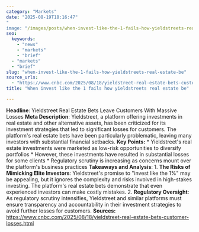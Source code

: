 ```yaml
---
category: "Markets"
date: "2025-08-19T18:16:47"
"
image: "/images/posts/when-invest-like-the-1-fails-how-yieldstreets-real-estate-be.jpeg"
seo:
  keywords:
    - "news"
    - "markets"
    - "brief"
  - "markets"
  - "brief"
slug: "when-invest-like-the-1-fails-how-yieldstreets-real-estate-be"
source_urls:
  - "https://www.cnbc.com/2025/08/18/yieldstreet-real-estate-bets-customer-losses.html"
title: "When invest like the 1 fails how yieldstreets real estate be"

---
```


**Headline**: Yieldstreet Real Estate Bets Leave Customers With Massive Losses  **Meta Description**: Yieldstreet, a platform offering investments in real estate and other alternative assets, has been criticized for its investment strategies that led to significant losses for customers. The platform's real estate bets have been particularly problematic, leaving many investors with substantial financial setbacks.  **Key Points:**  * Yieldstreet's real estate investments were marketed as low-risk opportunities to diversify portfolios * However, these investments have resulted in substantial losses for some clients * Regulatory scrutiny is increasing as concerns mount over the platform's business practices  **Takeaways and Analysis**:  1. **The Risks of Mimicking Elite Investors**: Yieldstreet's promise to "invest like the 1%" may be appealing, but it ignores the complexity and risks involved in high-stakes investing. The platform's real estate bets demonstrate that even experienced investors can make costly mistakes. 2. **Regulatory Oversight**: As regulatory scrutiny intensifies, Yieldstreet and similar platforms must ensure transparency and accountability in their investment strategies to avoid further losses for customers.  **Sources:** https://www.cnbc.com/2025/08/18/yieldstreet-real-estate-bets-customer-losses.html